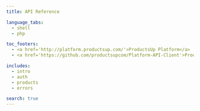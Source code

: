 ```yaml
---
title: API Reference

language_tabs:
  - shell
  - php

toc_footers:
  - <a href='http://platform.productsup.com/'>ProductsUp Platform</a>
  - <a href='https://github.com/productsupcom/Platform-API-Client'>ProductsUp Platform API Client (PHP)</a>

includes:
  - intro
  - auth
  - products
  - errors

search: true
---
```


